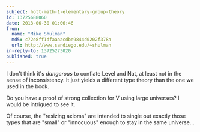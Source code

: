```yaml
---
subject: hott-math-1-elementary-group-theory
id: 13725688060
date: 2013-06-30 01:06:46
from:
  name: "Mike Shulman"
  md5: c72e8ff1dfaaaacdbe9844d0202f378a
  url: http://www.sandiego.edu/~shulman
in-reply-to: 13725273020
published: true
---
```

I don't think it's _dangerous_ to conflate Level and Nat, at least not in the sense of inconsistency. It just yields a different type theory than the one we used in the book. 

Do you have a proof of strong collection for V using large universes? I would be intrigued to see it. 

Of course, the "resizing axioms" are intended to single out exactly those types that are "small" or "innocuous" enough to stay in the same universe...
